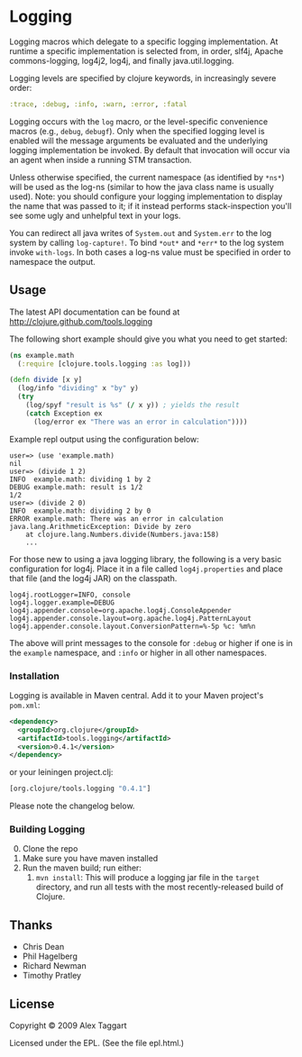 # Logging

Logging macros which delegate to a specific logging implementation. At runtime a specific implementation is selected from, in order, slf4j, Apache commons-logging, log4j2, log4j, and finally java.util.logging.

Logging levels are specified by clojure keywords, in increasingly severe order:

```clojure
:trace, :debug, :info, :warn, :error, :fatal
```

Logging occurs with the `log` macro, or the level-specific convenience macros (e.g., `debug`, `debugf`). Only when the specified logging level is enabled will the message arguments be evaluated and the underlying logging implementation be invoked. By default that invocation will occur via an agent when inside a running STM transaction.

Unless otherwise specified, the current namespace (as identified by `*ns*`) will be used as the log-ns (similar to how the java class name is usually used).  Note: you should configure your logging implementation to display the name that was passed to it; if it instead performs stack-inspection you'll see some ugly and unhelpful text in your logs.

You can redirect all java writes of `System.out` and `System.err` to the log system by calling `log-capture!`.  To bind `*out*` and `*err*` to the log system invoke `with-logs`.  In both cases a log-ns value must be specified in order to namespace the output.

## Usage

The latest API documentation can be found at http://clojure.github.com/tools.logging

The following short example should give you what you need to get started:

```clojure
(ns example.math
  (:require [clojure.tools.logging :as log]))

(defn divide [x y]
  (log/info "dividing" x "by" y)
  (try
    (log/spyf "result is %s" (/ x y)) ; yields the result
    (catch Exception ex
      (log/error ex "There was an error in calculation"))))
```

Example repl output using the configuration below:

```
user=> (use 'example.math)
nil
user=> (divide 1 2)
INFO  example.math: dividing 1 by 2
DEBUG example.math: result is 1/2
1/2
user=> (divide 2 0)
INFO  example.math: dividing 2 by 0
ERROR example.math: There was an error in calculation
java.lang.ArithmeticException: Divide by zero
	at clojure.lang.Numbers.divide(Numbers.java:158)
    ...
```

For those new to using a java logging library, the following is a very basic configuration for log4j. Place it in a file called `log4j.properties` and place that file (and the log4j JAR) on the classpath.

```
log4j.rootLogger=INFO, console
log4j.logger.example=DEBUG
log4j.appender.console=org.apache.log4j.ConsoleAppender
log4j.appender.console.layout=org.apache.log4j.PatternLayout
log4j.appender.console.layout.ConversionPattern=%-5p %c: %m%n
```

The above will print messages to the console for `:debug` or higher if one is in the `example` namespace, and `:info` or higher in all other namespaces.

### Installation

Logging is available in Maven central.  Add it to your Maven project's `pom.xml`:

```xml
<dependency>
  <groupId>org.clojure</groupId>
  <artifactId>tools.logging</artifactId>
  <version>0.4.1</version>
</dependency>
```

or your leiningen project.clj:

```clojure
[org.clojure/tools.logging "0.4.1"]
```

Please note the changelog below.

### Building Logging

0. Clone the repo
1. Make sure you have maven installed
2. Run the maven build; run either:
    1. `mvn install`: This will produce a logging jar file in the `target`
directory, and run all tests with the most recently-released build
of Clojure.

## Thanks

* Chris Dean
* Phil Hagelberg
* Richard Newman
* Timothy Pratley

## License

Copyright © 2009 Alex Taggart

Licensed under the EPL. (See the file epl.html.)
